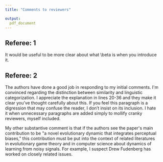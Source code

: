 ```yaml
---
title: "Comments to reviewers"

output:
  pdf_document
---
```


## Referee: 1


It would be useful to be more clear about what \beta is when you introduce it.

## Referee: 2

The authors have done a good job in responding to my initial comments. I'm convinced regarding the distinction between similarity
and linguistic categorization. I appreciate the explanation in lines 20-36 and they make it clear you’ve thought carefully about this. If you feel this paragraph is a digression that may confuse the reader, I don’t insist on its inclusion. I hate it when unnecessary paragraphs are added simply to mollify cranky reviewers, myself included.

My other substantive comment is that 
if the authors see the paper's main contribution to be "a novel evolutionary dynamic that integrates perceptual biases," this contribution must be put into the context of related literatures in evolutionary game theory and in computer science about dynamics of learning from noisy signals. For example, I suspect Drew Fudenberg has worked on closely related issues.